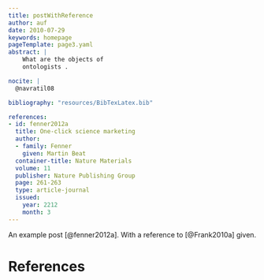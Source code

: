 ```yaml
---
title: postWithReference
author: auf
date: 2010-07-29
keywords: homepage
pageTemplate: page3.yaml
abstract: |
    What are the objects of
    ontologists .

nocite: |
  @navratil08

bibliography: "resources/BibTexLatex.bib"

references:
- id: fenner2012a
  title: One-click science marketing
  author:
  - family: Fenner
    given: Martin Beat
  container-title: Nature Materials
  volume: 11
  publisher: Nature Publishing Group
  page: 261-263
  type: article-journal
  issued:
    year: 2212
    month: 3
---
```


An example post [@fenner2012a]. With a reference to [@Frank2010a] given.

# References

